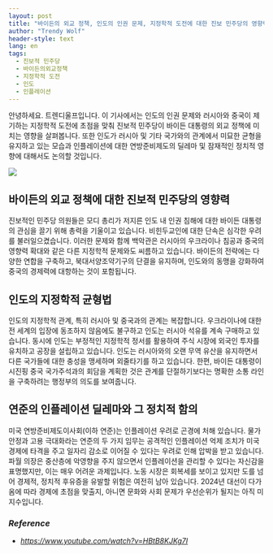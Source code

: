 ```yaml
---
layout: post
title: "바이든의 외교 정책, 인도의 인권 문제, 지정학적 도전에 대한 진보 민주당의 영향력"
author: "Trendy Wolf"
header-style: text
lang: en
tags:
  - 진보적 민주당
  - 바이든의외교정책
  - 지정학적 도전
  - 인도
  - 인플레이션
---
```


안녕하세요. 트렌디울프입니다. 이 기사에서는 인도의 인권 문제와 러시아와 중국이 제기하는 지정학적 도전에 초점을 맞춰 진보적 민주당이 바이든 대통령의 외교 정책에 미치는 영향을 살펴봅니다. 또한 인도가 러시아 및 기타 국가와의 관계에서 미묘한 균형을 유지하고 있는 모습과 인플레이션에 대한 연방준비제도의 딜레마 및 잠재적인 정치적 영향에 대해서도 논의할 것입니다.

<img
    src="https://i.ytimg.com/vi/HBtB8KJKg7I/hqdefault.jpg"
/>


## 바이든의 외교 정책에 대한 진보적 민주당의 영향력
진보적인 민주당 의원들은 모디 총리가 저지른 인도 내 인권 침해에 대한 바이든 대통령의 관심을 끌기 위해 총력을 기울이고 있습니다. 비힌두교인에 대한 단속은 심각한 우려를 불러일으켰습니다. 이러한 문제와 함께 백악관은 러시아의 우크라이나 침공과 중국의 영향력 확대와 같은 다른 지정학적 문제와도 씨름하고 있습니다. 바이든의 전략에는 다양한 연합을 구축하고, 북대서양조약기구의 단결을 유지하며, 인도와의 동맹을 강화하여 중국의 경제력에 대항하는 것이 포함됩니다.

## 인도의 지정학적 균형법
인도의 지정학적 관계, 특히 러시아 및 중국과의 관계는 복잡합니다. 우크라이나에 대한 전 세계의 입장에 동조하지 않음에도 불구하고 인도는 러시아 석유를 계속 구매하고 있습니다. 동시에 인도는 부정적인 지정학적 정서를 활용하여 주식 시장에 외국인 투자를 유치하고 공장을 설립하고 있습니다. 인도는 러시아와의 오랜 무역 유산을 유지하면서 다른 국가들에 대한 충성을 맹세하며 외줄타기를 하고 있습니다. 한편, 바이든 대통령이 시진핑 중국 국가주석과의 회담을 계획한 것은 관계를 단절하기보다는 명확한 소통 라인을 구축하려는 행정부의 의도를 보여줍니다.

## 연준의 인플레이션 딜레마와 그 정치적 함의
미국 연방준비제도이사회(이하 연준)는 인플레이션 우려로 곤경에 처해 있습니다. 물가 안정과 고용 극대화라는 연준의 두 가지 임무는 공격적인 인플레이션 억제 조치가 미국 경제에 타격을 주고 일자리 감소로 이어질 수 있다는 우려로 인해 압박을 받고 있습니다. 파월 의장은 중산층에 악영향을 주지 않으면서 인플레이션을 관리할 수 있다는 자신감을 표명했지만, 이는 매우 어려운 과제입니다. 노동 시장은 회복세를 보이고 있지만 도를 넘어 경제적, 정치적 후유증을 유발할 위험은 여전히 남아 있습니다. 2024년 대선이 다가옴에 따라 경제에 초점을 맞출지, 아니면 문화와 사회 문제가 우선순위가 될지는 아직 미지수입니다.


### _Reference_
- _https://www.youtube.com/watch?v=HBtB8KJKg7I_

